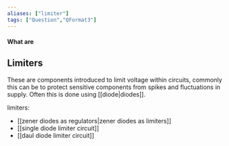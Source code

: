 ```yaml
---
aliases: ["limiter"]
tags: ["Question","QFormat3"]
---
```


#### What are
## Limiters
These are components introduced to limit voltage within circuits, commonly this can be to protect sensitive components from spikes and fluctuations in supply. Often this is done using [[diode|diodes]].

limiters:
- [[zener diodes as regulators|zener diodes as limiters]]
- [[single diode limiter circuit]]
- [[daul diode limiter circuit]]